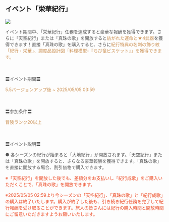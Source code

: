 ## イベント「栄華紀行」
<img src="https://sdk.hoyoverse.com/upload/ann/2025/03/11/e85ab67c37b2e6817faf280db0bbbd4d_7313421948789470865.jpg">
<p style="white-space: pre-wrap;"><span style="color:rgba(85,85,85,1)">イベント期間中、「栄華紀行」任務を達成すると豪華な報酬を獲得できます。さらに「天空紀行」または「真珠の歌」を開放すると</span><span style="color:rgba(204,146,85,1)">紡がれた運命と★4武器</span><span style="color:rgba(85,85,85,1)">を獲得できます！直接「真珠の歌」を購入すると、さらに</span><span style="color:rgba(204,146,85,1)">紀行特典の名刺の飾り紋「紀行・栄華」、調度品設計図「料理模型-『ちび竜ビスケット』」を獲得できます。</span></p><p style="white-space: pre-wrap; min-height: 1.5em; text-align: left;"><span style="color:rgba(85,85,85,1)"> </span></p><p style="white-space: pre-wrap; text-align: left;"><span style="color:rgba(85,85,85,1)">〓イベント期間〓</span></p><p style="white-space: pre-wrap; text-align: left;"><span style="color:rgba(204,146,85,1)">5.5バージョンアップ後 ~ <t class="t_lc" contenteditable="false"><span style="color:rgba(204,146,85,1)">2025/05/05 03:59</span></t></span></p><p style="white-space: pre-wrap; min-height: 1.5em; text-align: left;"><span style="color:rgba(85,85,85,1)"> </span></p><p style="white-space: pre-wrap; text-align: left;"><span style="color:rgba(85,85,85,1)">〓参加条件〓</span></p><p style="white-space: pre-wrap; text-align: left;"><span style="color:rgba(204,146,85,1)">冒険ランク20以上</span></p><p style="white-space: pre-wrap; min-height: 1.5em; text-align: left;"><span style="color:rgba(85,85,85,1)"> </span></p><p style="white-space: pre-wrap; text-align: left;"><span style="color:rgba(85,85,85,1)">〓イベント説明〓</span></p><p style="white-space: pre-wrap; text-align: left;"><span style="color:rgba(85,85,85,1)">● 各シーズンの紀行が始まると「大地紀行」が開放されます。「天空紀行」または「真珠の歌」を開放すると、さらなる豪華報酬を獲得できます。「真珠の歌」を直接に開放する場合、割引価格で購入できます。</span></p><p style="white-space: pre-wrap; text-align: left;"><span style="color:rgba(236,73,35,1)">※「天空紀行」を開放した後でも、差額分をお支払いし「紀行成歌」をご購入いただくことで、「真珠の歌」を開放できます。</span></p><p style="white-space: pre-wrap; text-align: left;"><span style="color:rgba(236,73,35,1)">※<t class="t_lc" contenteditable="false"><span style="color:rgba(236,73,35,1)">2025/05/05 02:59</span></t>より今シーズンの「天空紀行」、「真珠の歌」と「紀行成歌」の購入は終了いたします。購入が終了した後も、引き続き紀行任務を完了して紀行報酬を受け取ることができます。旅人の皆さんには紀行の購入時間と開放時間にご留意いただきますようお願いいたします。</span></p>
